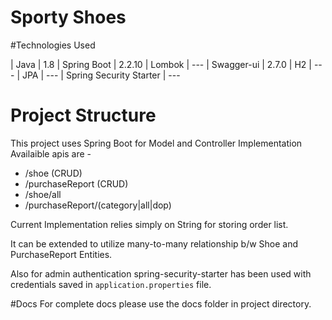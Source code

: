 # Sporty Shoes

#Technologies Used

| Java | 1.8 
| Spring Boot | 2.2.10 
| Lombok  | --- 
| Swagger-ui | 2.7.0 
| H2 | ---
| JPA | ---
| Spring Security Starter | ---


# Project Structure

This project uses Spring Boot for Model and Controller Implementation
Availaible apis are -
  - /shoe (CRUD)
  - /purchaseReport (CRUD)
  - /shoe/all
  - /purchaseReport/(category|all|dop)

Current Implementation relies simply on String for storing order list.

It can be extended to utilize many-to-many relationship b/w Shoe and PurchaseReport Entities.

Also for admin authentication spring-security-starter has been used with credentials saved in `application.properties` file.

#Docs
For complete docs please use the docs folder in project directory.

